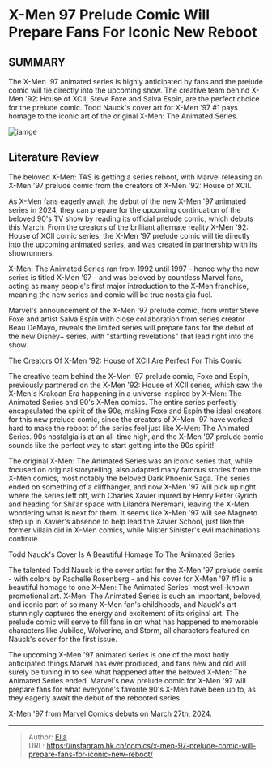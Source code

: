 # X-Men  97 Prelude Comic Will Prepare Fans For Iconic New Reboot


## SUMMARY 



  The X-Men &#39;97 animated series is highly anticipated by fans and the prelude comic will tie directly into the upcoming show.   The creative team behind X-Men &#39;92: House of XCII, Steve Foxe and Salva Espín, are the perfect choice for the prelude comic.   Todd Nauck&#39;s cover art for X-Men &#39;97 #1 pays homage to the iconic art of the original X-Men: The Animated Series.  

![iamge](https://static1.srcdn.com/wordpress/wp-content/uploads/2023/12/x-men-97-prequel-comic-todd-nauck-cover.jpg)

## Literature Review

The beloved X-Men: TAS is getting a series reboot, with Marvel releasing an X-Men &#39;97 prelude comic from the creators of X-Men &#39;92: House of XCII.




As X-Men fans eagerly await the debut of the new X-Men &#39;97 animated series in 2024, they can prepare for the upcoming continuation of the beloved 90&#39;s TV show by reading its official prelude comic, which debuts this March. From the creators of the brilliant alternate reality X-Men &#39;92: House of XCII comic series, the X-Men &#39;97 prelude comic will tie directly into the upcoming animated series, and was created in partnership with its showrunners.




X-Men: The Animated Series ran from 1992 until 1997 - hence why the new series is titled X-Men &#39;97 - and was beloved by countless Marvel fans, acting as many people&#39;s first major introduction to the X-Men franchise, meaning the new series and comic will be true nostalgia fuel.

          

Marvel&#39;s announcement of the X-Men &#39;97 prelude comic, from writer Steve Foxe and artist Salva Espín with close collaboration from series creator Beau DeMayo, reveals the limited series will prepare fans for the debut of the new Disney&#43; series, with &#34;startling revelations&#34; that lead right into the show.


 The Creators Of X-Men &#39;92: House of XCII Are Perfect For This Comic 
          




The creative team behind the X-Men &#39;97 prelude comic, Foxe and Espín, previously partnered on the X-Men &#39;92: House of XCII series, which saw the X-Men&#39;s Krakoan Era happening in a universe inspired by X-Men: The Animated Series and 90&#39;s X-Men comics. The entire series perfectly encapsulated the spirit of the 90s, making Foxe and Espín the ideal creators for this new prelude comic, since the creators of X-Men &#39;97 have worked hard to make the reboot of the series feel just like X-Men: The Animated Series. 90s nostalgia is at an all-time high, and the X-Men &#39;97 prelude comic sounds like the perfect way to start getting into the 90s spirit!

The original X-Men: The Animated Series was an iconic series that, while focused on original storytelling, also adapted many famous stories from the X-Men comics, most notably the beloved Dark Phoenix Saga. The series ended on something of a cliffhanger, and now X-Men &#39;97 will pick up right where the series left off, with Charles Xavier injured by Henry Peter Gyrich and heading for Shi&#39;ar space with Lilandra Neremani, leaving the X-Men wondering what is next for them. It seems like X-Men &#39;97 will see Magneto step up in Xavier&#39;s absence to help lead the Xavier School, just like the former villain did in X-Men comics, while Mister Sinister&#39;s evil machinations continue.






 Todd Nauck&#39;s Cover Is A Beautiful Homage To The Animated Series 
          

The talented Todd Nauck is the cover artist for the X-Men &#39;97 prelude comic - with colors by Rachelle Rosenberg - and his cover for X-Men &#39;97 #1 is a beautiful homage to one X-Men: The Animated Series&#39; most well-known promotional art. X-Men: The Animated Series is such an important, beloved, and iconic part of so many X-Men fan&#39;s childhoods, and Nauck&#39;s art stunningly captures the energy and excitement of its original art. The prelude comic will serve to fill fans in on what has happened to memorable characters like Jubilee, Wolverine, and Storm, all characters featured on Nauck&#39;s cover for the first issue.

The upcoming X-Men &#39;97 animated series is one of the most hotly anticipated things Marvel has ever produced, and fans new and old will surely be tuning in to see what happened after the beloved X-Men: The Animated Series ended. Marvel&#39;s new prelude comic for X-Men &#39;97 will prepare fans for what everyone&#39;s favorite 90&#39;s X-Men have been up to, as they eagerly await the debut of the rebooted series.




X-Men &#39;97 from Marvel Comics debuts on March 27th, 2024.



---

> Author: [Ella](https://instagram.hk.cn/)  
> URL: https://instagram.hk.cn/comics/x-men-97-prelude-comic-will-prepare-fans-for-iconic-new-reboot/  

